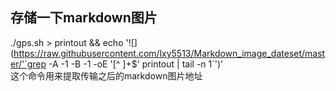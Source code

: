 ## 存储一下markdown图片

./gps.sh > printout && echo '![](https://raw.githubusercontent.com/lxy5513/Markdown_image_dateset/master/'`grep -A -1 -B -1 -oE '[^ ]+$' printout | tail -n 1`')'   
这个命令用来提取传输之后的markdown图片地址
